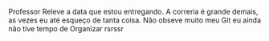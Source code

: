 Professor Releve a data que estou entregando. A correria é grande demais, as vezes eu até esqueço de tanta coisa.
Não obseve muito meu Git eu ainda não tive tempo de Organizar rsrssr
